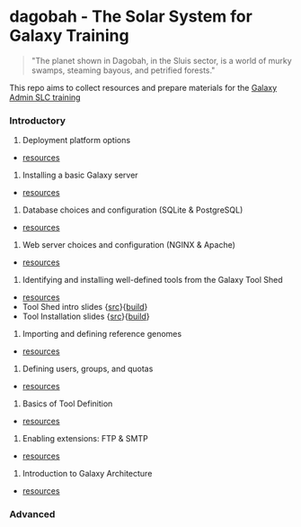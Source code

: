 # dagobah - The Solar System for Galaxy Training

> "The planet shown in Dagobah, in the Sluis sector, is a world of murky swamps, steaming bayous, and petrified forests."

This repo aims to collect resources and prepare materials for the [Galaxy Admin SLC training](https://wiki.galaxyproject.org/Events/AdminTraining2016)

### Introductory

1. Deployment platform options
  * [resources](intro/01-deployment-platforms/resources.md)
1. Installing a basic Galaxy server
  * [resources](intro/02-basic-server/resources.md)
1. Database choices and configuration (SQLite & PostgreSQL)
  * [resources](intro/03-databases/resources.md)
1. Web server choices and configuration (NGINX & Apache)
  * [resources](intro/04-web-servers/resources.md)
1. Identifying and installing well-defined tools from the Galaxy Tool Shed
  * [resources](intro/05-tool-shed/resources.md)
  * Tool Shed intro slides {[src](intro/05-tool-shed/shed_intro.md)}{[build](https://remarkjs.com/remarkise?url=https://github.com/martenson/dagobah-training/blob/master/build/shed_intro.html)}
  * Tool Installation slides {[src](intro/05-tool-shed/tool_installation.md)}{[build](https://remarkjs.com/remarkise?url=https://github.com/martenson/dagobah-training/blob/master/build/tool_installation.html)}
1. Importing and defining reference genomes
  * [resources](intro/06-reference-genomes/resources.md)
1. Defining users, groups, and quotas
  * [resources](intro/07-users-groups-quotas/resources.md)
1. Basics of Tool Definition
  * [resources](intro/08-tool-basics/resources.md)
1. Enabling extensions: FTP & SMTP
  * [resources](intro/09-ftp-smtp/resources.md)
1. Introduction to Galaxy Architecture
  * [resources](intro/10-architecture/resources.md)

### Advanced
